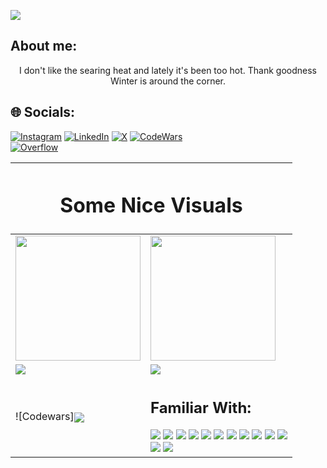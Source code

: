 [![](https://visitcount.itsvg.in/api?id=santimm44&icon=0&color=3)](https://visitcount.itsvg.in)

## About me:
<p align="center">
  I don't like the searing heat and lately it's been too hot. Thank goodness Winter is around the corner.
</p>

## 🌐 Socials:
[![Instagram](https://img.shields.io/badge/Instagram-%23E4405F.svg?logo=Instagram&logoColor=white)](https://instagram.com/santiagojesusmontanez) 
[![LinkedIn](https://img.shields.io/badge/LinkedIn-%230077B5.svg?logo=linkedin&logoColor=white)](https://linkedin.com/in/santiago-jesus-montanez) 
[![X](https://img.shields.io/badge/X-black.svg?logo=X&logoColor=white)](https://x.com/santiag30071613) 
[![CodeWars](https://img.shields.io/badge/Codewars-B1361E?style=flat&logo=Codewars&logoColor=white)](https://www.codewars.com/users/santimm44)
<br>
[![Overflow](https://img.shields.io/badge/stack%20overflow-FE7A16?logo=stack-overflow&logoColor=white&style=for-the-badge)](https://stackoverflow.com/users/13568309/santiagomm44)



<table class="tg" ><thead>
  <tr>
    <th class="tg-0lax" colspan="2"><h1>Some Nice Visuals</h1></th>
  </tr></thead>
<tbody>
  <tr>
    <td class="tg-0lax">
      <a href="https://github.com/anuraghazra/github-readme-stats">
        <img height=200 align="center" src="https://github-readme-stats.vercel.app/api?username=santimm44&theme=material-palenight" />
      </a> 
    </td>
    <td class="tg-0lax">
      <a href="https://github.com/anuraghazra/convoychat">
        <img height=200 align="center" src="https://github-readme-stats.vercel.app/api/top-langs?username=santimm44&layout=compact&langs_count=8&theme=material-palenight" />
      </a>
    </td>
  </tr>
  <tr>
    <td class="tg-0lax">
      <a href="https://github.com/anuraghazra/github-readme-stats">
        <img align="center" src="https://github-readme-stats.vercel.app/api/pin/?username=anuraghazra&repo=github-readme-stats&theme=material-palenight" />
      </a>
    </td>
    <td class="tg-0lax">
      <a href="https://github.com/anuraghazra/convoychat">
        <img align="center" src="https://github-readme-stats.vercel.app/api/pin/?username=anuraghazra&repo=convoychat&theme=material-palenight" />
      </a>
    </td>
  </tr>
  <tr>
    <td class="tg-0lax">
      ![Codewars]<img align="center" src= "https://github.r2v.ch/codewars?user=santimm44&name=true&top_languages=true&stroke=%23b362ff&theme=gradient_purple_dark" />
    </td>
    <td class="tg-0lax">
      <h2>Familiar With:</h2>
      <img src = "https://img.shields.io/badge/c%23-%23239120.svg?style=for-the-badge&logo=csharp&logoColor=white" />
      <img src = "https://img.shields.io/badge/javascript-%23323330.svg?style=for-the-badge&logo=javascript&logoColor=%23F7DF1E" />
      <img src = "https://img.shields.io/badge/python-3670A0?style=for-the-badge&logo=python&logoColor=ffdd54" />
      <img src = "https://img.shields.io/badge/java-%23ED8B00.svg?style=for-the-badge&logo=openjdk&logoColor=white" />
      <img src = "https://img.shields.io/badge/html5-%23E34F26.svg?style=for-the-badge&logo=html5&logoColor=white" />
      <img src = "https://img.shields.io/badge/css3-%231572B6.svg?style=for-the-badge&logo=css3&logoColor=white" />
      <img src = "https://img.shields.io/badge/.NET-5C2D91?style=for-the-badge&logo=.net&logoColor=white" />
      <img src = "https://img.shields.io/badge/blender-%23F5792A.svg?style=for-the-badge&logo=blender&logoColor=white" />
      <img src = "https://img.shields.io/badge/Canva-%2300C4CC.svg?style=for-the-badge&logo=Canva&logoColor=white" />
      <img src = "https://img.shields.io/badge/adobe-%23FF0000.svg?style=for-the-badge&logo=adobe&logoColor=white" />
      <img src = "https://img.shields.io/badge/github%20pages-121013?style=for-the-badge&logo=github&logoColor=white" /> 
      <br>
      <img src = "https://img.shields.io/badge/Godot%20Engine-478CBF?logo=godotengine&logoColor=fff&style=flat" />
      <img src ="https://img.shields.io/badge/Visual%20Studio%20Code-007ACC?logo=visualstudiocode&logoColor=fff&style=plastic" />
    </td>
  </tr>
</tbody>
</table>
 


<!--
Here are some ideas to get you started:

- 👯 I’m looking to collaborate on ...
- 🤔 I’m looking for help with ...
- 💬 Ask me about ...
- 😄 Pronouns: ...
- ⚡ Fun fact: ...
-->
